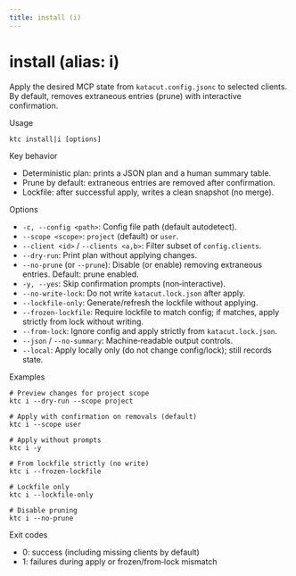 ```yaml
---
title: install (i)
---
```


# install (alias: i)

Apply the desired MCP state from `katacut.config.jsonc` to selected clients.
By default, removes extraneous entries (prune) with interactive confirmation.

Usage
```
ktc install|i [options]
```

Key behavior
- Deterministic plan: prints a JSON plan and a human summary table.
- Prune by default: extraneous entries are removed after confirmation.
- Lockfile: after successful apply, writes a clean snapshot (no merge).

Options
- `-c, --config <path>`: Config file path (default autodetect).
- `--scope <scope>`: `project` (default) or `user`.
- `--client <id>` / `--clients <a,b>`: Filter subset of `config.clients`.
- `--dry-run`: Print plan without applying changes.
- `--no-prune` (or `--prune`): Disable (or enable) removing extraneous entries. Default: prune enabled.
- `-y, --yes`: Skip confirmation prompts (non‑interactive).
- `--no-write-lock`: Do not write `katacut.lock.json` after apply.
- `--lockfile-only`: Generate/refresh the lockfile without applying.
- `--frozen-lockfile`: Require lockfile to match config; if matches, apply strictly from lock without writing.
- `--from-lock`: Ignore config and apply strictly from `katacut.lock.json`.
- `--json` / `--no-summary`: Machine‑readable output controls.
- `--local`: Apply locally only (do not change config/lock); still records state.

Examples
```
# Preview changes for project scope
ktc i --dry-run --scope project

# Apply with confirmation on removals (default)
ktc i --scope user

# Apply without prompts
ktc i -y

# From lockfile strictly (no write)
ktc i --frozen-lockfile

# Lockfile only
ktc i --lockfile-only

# Disable pruning
ktc i --no-prune
```

Exit codes
- 0: success (including missing clients by default)
- 1: failures during apply or frozen/from‑lock mismatch
